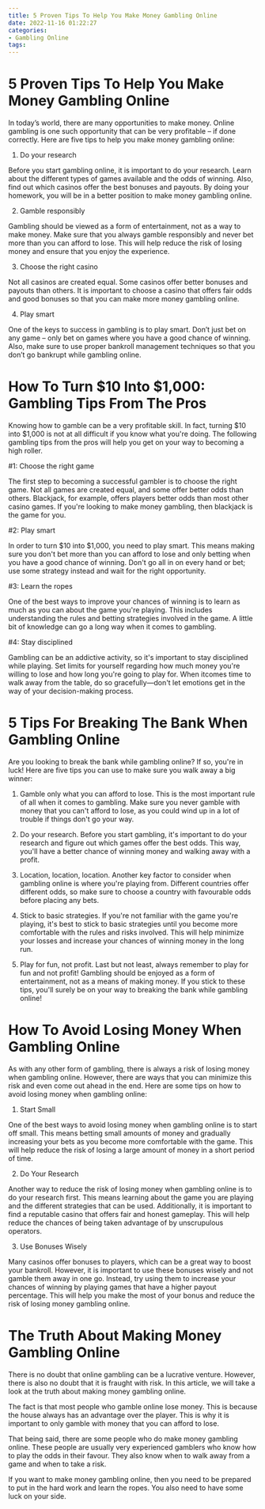 ```yaml
---
title: 5 Proven Tips To Help You Make Money Gambling Online
date: 2022-11-16 01:22:27
categories:
- Gambling Online
tags:
---
```



#  5 Proven Tips To Help You Make Money Gambling Online

In today’s world, there are many opportunities to make money. Online gambling is one such opportunity that can be very profitable – if done correctly. Here are five tips to help you make money gambling online:

1. Do your research

Before you start gambling online, it is important to do your research. Learn about the different types of games available and the odds of winning. Also, find out which casinos offer the best bonuses and payouts. By doing your homework, you will be in a better position to make money gambling online.

2. Gamble responsibly

Gambling should be viewed as a form of entertainment, not as a way to make money. Make sure that you always gamble responsibly and never bet more than you can afford to lose. This will help reduce the risk of losing money and ensure that you enjoy the experience.

3. Choose the right casino

Not all casinos are created equal. Some casinos offer better bonuses and payouts than others. It is important to choose a casino that offers fair odds and good bonuses so that you can make more money gambling online.

4. Play smart

One of the keys to success in gambling is to play smart. Don’t just bet on any game – only bet on games where you have a good chance of winning. Also, make sure to use proper bankroll management techniques so that you don’t go bankrupt while gambling online.

#  How To Turn $10 Into $1,000: Gambling Tips From The Pros

Knowing how to gamble can be a very profitable skill. In fact, turning $10 into $1,000 is not at all difficult if you know what you're doing. The following gambling tips from the pros will help you get on your way to becoming a high roller.

#1: Choose the right game

The first step to becoming a successful gambler is to choose the right game. Not all games are created equal, and some offer better odds than others. Blackjack, for example, offers players better odds than most other casino games. If you're looking to make money gambling, then blackjack is the game for you.

#2: Play smart

In order to turn $10 into $1,000, you need to play smart. This means making sure you don't bet more than you can afford to lose and only betting when you have a good chance of winning. Don't go all in on every hand or bet; use some strategy instead and wait for the right opportunity.

#3: Learn the ropes

One of the best ways to improve your chances of winning is to learn as much as you can about the game you're playing. This includes understanding the rules and betting strategies involved in the game. A little bit of knowledge can go a long way when it comes to gambling.

#4: Stay disciplined

Gambling can be an addictive activity, so it's important to stay disciplined while playing. Set limits for yourself regarding how much money you're willing to lose and how long you're going to play for. When itcomes time to walk away from the table, do so gracefully—don't let emotions get in the way of your decision-making process.

#  5 Tips For Breaking The Bank When Gambling Online

Are you looking to break the bank while gambling online? If so, you're in luck! Here are five tips you can use to make sure you walk away a big winner:

1. Gamble only what you can afford to lose. This is the most important rule of all when it comes to gambling. Make sure you never gamble with money that you can't afford to lose, as you could wind up in a lot of trouble if things don't go your way.

2. Do your research. Before you start gambling, it's important to do your research and figure out which games offer the best odds. This way, you'll have a better chance of winning money and walking away with a profit.

3. Location, location, location. Another key factor to consider when gambling online is where you're playing from. Different countries offer different odds, so make sure to choose a country with favourable odds before placing any bets.

4. Stick to basic strategies. If you're not familiar with the game you're playing, it's best to stick to basic strategies until you become more comfortable with the rules and risks involved. This will help minimize your losses and increase your chances of winning money in the long run.

5. Play for fun, not profit. Last but not least, always remember to play for fun and not profit! Gambling should be enjoyed as a form of entertainment, not as a means of making money. If you stick to these tips, you'll surely be on your way to breaking the bank while gambling online!

#  How To Avoid Losing Money When Gambling Online

As with any other form of gambling, there is always a risk of losing money when gambling online. However, there are ways that you can minimize this risk and even come out ahead in the end. Here are some tips on how to avoid losing money when gambling online:

1. Start Small

One of the best ways to avoid losing money when gambling online is to start off small. This means betting small amounts of money and gradually increasing your bets as you become more comfortable with the game. This will help reduce the risk of losing a large amount of money in a short period of time.

2. Do Your Research

Another way to reduce the risk of losing money when gambling online is to do your research first. This means learning about the game you are playing and the different strategies that can be used. Additionally, it is important to find a reputable casino that offers fair and honest gameplay. This will help reduce the chances of being taken advantage of by unscrupulous operators.

3. Use Bonuses Wisely

Many casinos offer bonuses to players, which can be a great way to boost your bankroll. However, it is important to use these bonuses wisely and not gamble them away in one go. Instead, try using them to increase your chances of winning by playing games that have a higher payout percentage. This will help you make the most of your bonus and reduce the risk of losing money gambling online.

#  The Truth About Making Money Gambling Online

There is no doubt that online gambling can be a lucrative venture. However, there is also no doubt that it is fraught with risk. In this article, we will take a look at the truth about making money gambling online.

The fact is that most people who gamble online lose money. This is because the house always has an advantage over the player. This is why it is important to only gamble with money that you can afford to lose.

That being said, there are some people who do make money gambling online. These people are usually very experienced gamblers who know how to play the odds in their favour. They also know when to walk away from a game and when to take a risk.

If you want to make money gambling online, then you need to be prepared to put in the hard work and learn the ropes. You also need to have some luck on your side.